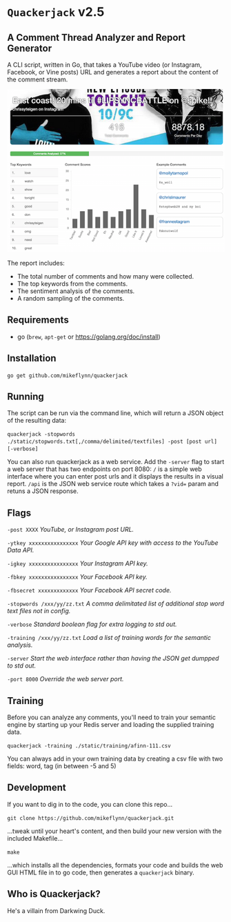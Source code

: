 # `Quackerjack` v2.5
## A Comment Thread Analyzer and Report Generator

A CLI script, written in Go, that takes a YouTube video (or Instagram, Facebook, or Vine posts) URL and generates a report about the content of the comment stream.

![Web GUI](/static/web-gui.png)

The report includes:
* The total number of comments and how many were collected.
* The top keywords from the comments.
* The sentiment analysis of the comments.
* A random sampling of the comments.

## Requirements

* go (`brew`, `apt-get` or https://golang.org/doc/install)

## Installation

`go get github.com/mikeflynn/quackerjack`

## Running

The script can be run via the command line, which will return a JSON object of the resulting data:

`quackerjack -stopwords ./static/stopwords.txt[,/comma/delimited/textfiles] -post [post url] [-verbose]`

You can also run quackerjack as a web service. Add the `-server` flag to start a web server that has two endpoints on port 8080: `/` is a simple web interface where you can enter post urls and it displays the results in a visual report. `/api` is the JSON web service route which takes a `?vid=` param and retuns a JSON response.

## Flags

`-post XXXX` _YouTube, or Instagram post URL._

`-ytkey xxxxxxxxxxxxxxxx` _Your Google API key with access to the YouTube Data API._

`-igkey xxxxxxxxxxxxxxxx` _Your Instagram API key._

`-fbkey xxxxxxxxxxxxxxxx` _Your Facebook API key._

`-fbsecret xxxxxxxxxxxxx` _Your Facebook API secret code._

`-stopwords /xxx/yy/zz.txt` _A comma delimitated list of additional stop word text files not in config._

`-verbose` _Standard boolean flag for extra logging to std out._

`-training /xxx/yy/zz.txt` _Load a list of training words for the semantic analysis._

`-server` _Start the web interface rather than having the JSON get dumpped to std out._

`-port 8000` _Override the web server port._

## Training

Before you can analyze any comments, you'll need to train your semantic engine by starting up your Redis server and loading the supplied training data.

`quackerjack -training ./static/training/afinn-111.csv`

You can always add in your own training data by creating a csv file with two fields: word, tag (in between -5 and 5)

## Development

If you want to dig in to the code, you can clone this repo...

`git clone https://github.com/mikeflynn/quackerjack.git`

...tweak until your heart's content, and then build your new version with the included Makefile...

`make`

...which installs all the dependencies, formats your code and builds the web GUI HTML file in to go code, then generates a `quackerjack` binary.

## Who is Quackerjack?

He's a villain from Darkwing Duck.

